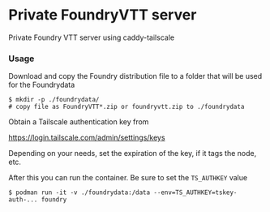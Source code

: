 Private FoundryVTT server
=========================

Private Foundry VTT server using caddy-tailscale


### Usage 

Download and copy the Foundry distribution file to a folder that will be used for the Foundrydata

```
$ mkdir -p ./foundrydata/
# copy file as FoundryVTT*.zip or foundryvtt.zip to ./foundrydata
```

Obtain a Tailscale authentication key from

   https://login.tailscale.com/admin/settings/keys

Depending on your needs, set the expiration of the key, if it tags the node, etc.

After this you can run the container. Be sure to set the `TS_AUTHKEY` value


```
$ podman run -it -v ./foundrydata:/data --env=TS_AUTHKEY=tskey-auth-... foundry
```

